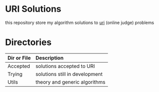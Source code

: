 # URI Solutions

this repository store my algorithm solutions to
[uri](https://www.urionlinejudge.com.br) (online judge) problems

# Directories

| Dir or File | Description |
| :--- | :--- |
| Accepted | solutions accepted to URI      |
| Trying   | solutions still in development |
| Utils | theory and generic algorithms |
